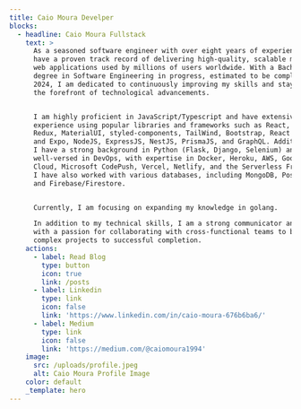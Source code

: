 ```yaml
---
title: Caio Moura Develper
blocks:
  - headline: Caio Moura Fullstack
    text: >
      As a seasoned software engineer with over eight years of experience, I
      have a proven track record of delivering high-quality, scalable mobile and
      web applications used by millions of users worldwide. With a Bachelor's
      degree in Software Engineering in progress, estimated to be completed in
      2024, I am dedicated to continuously improving my skills and staying at
      the forefront of technological advancements.


      I am highly proficient in JavaScript/Typescript and have extensive
      experience using popular libraries and frameworks such as React, NextJS,
      Redux, MaterialUI, styled-components, TailWind, Bootstrap, React Native
      and Expo, NodeJS, ExpressJS, NestJS, PrismaJS, and GraphQL. Additionally,
      I have a strong background in Python (Flask, Django, Selenium) and am
      well-versed in DevOps, with expertise in Docker, Heroku, AWS, Google
      Cloud, Microsoft CodePush, Vercel, Netlify, and the Serverless Framework.
      I have also worked with various databases, including MongoDB, PostgreSQL,
      and Firebase/Firestore.


      Currently, I am focusing on expanding my knowledge in golang.

      In addition to my technical skills, I am a strong communicator and leader
      with a passion for collaborating with cross-functional teams to bring
      complex projects to successful completion.
    actions:
      - label: Read Blog
        type: button
        icon: true
        link: /posts
      - label: Linkedin
        type: link
        icon: false
        link: 'https://www.linkedin.com/in/caio-moura-676b6ba6/'
      - label: Medium
        type: link
        icon: false
        link: 'https://medium.com/@caiomoura1994'
    image:
      src: /uploads/profile.jpeg
      alt: Caio Moura Profile Image
    color: default
    _template: hero
---
```











